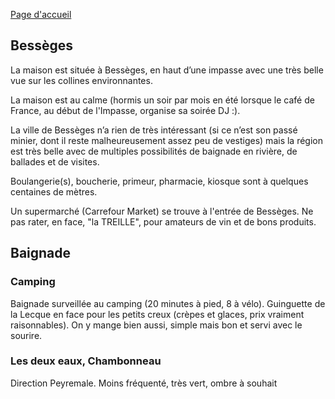 

[Page d'accueil](https://audreyburki.github.io/Maison/)

## Bessèges
La maison est située à Bessèges, en haut d’une impasse avec une très belle vue sur les collines environnantes. 

La maison est au calme (hormis un soir par mois en été lorsque le café de France, au début de l'Impasse, organise sa soirée DJ :).

La ville de Bessèges n’a rien de très intéressant (si ce n’est son passé minier, dont il reste malheureusement assez peu de vestiges) mais la région est très belle avec de multiples possibilités de baignade en rivière, de ballades et de visites.

Boulangerie(s), boucherie, primeur, pharmacie, kiosque sont à quelques centaines de mètres.

Un supermarché (Carrefour Market) se trouve à l'entrée de Bessèges. Ne pas rater, en face, "la TREILLE", pour amateurs de vin et de bons produits.
  

## Baignade

### Camping

Baignade surveillée au camping (20 minutes à pied, 8 à vélo). Guinguette de la Lecque en face pour les petits creux (crèpes et glaces, prix vraiment raisonnables). On y mange bien aussi, simple mais bon et servi avec le sourire. 

### Les deux eaux, Chambonneau

Direction Peyremale.
Moins fréquenté, très vert, ombre à souhait




